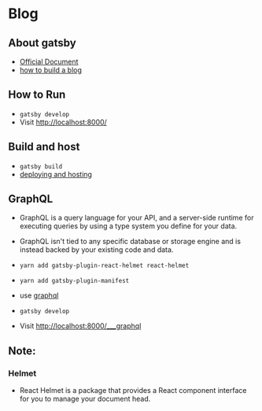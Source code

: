 # Blog

## About gatsby
- [Official Document](https://www.gatsbyjs.org/)
- [how to build a blog](https://codeburst.io/build-a-blog-using-gatsby-js-react-8561bfe8fc91)

## How to Run
- `gatsby develop`
- Visit [http://localhost:8000/](http://localhost:8000/)

## Build and host
- `gatsby build`
- [deploying and hosting](https://www.gatsbyjs.org/docs/deploying-and-hosting/)

## GraphQL
- GraphQL is a query language for your API, and a server-side runtime for executing queries by using a type system you define for your data.
- GraphQL isn't tied to any specific database or storage engine and is instead backed by your existing code and data.

- `yarn add gatsby-plugin-react-helmet react-helmet`
- `yarn add gatsby-plugin-manifest`
- use [graphql](https://graphql.org/learn/)
- `gatsby develop`
- Visit [http://localhost:8000/___graphql](http://localhost:8000/___graphql)

## Note:

### Helmet
- React Helmet is a package that provides a React component interface for you to manage your document head.
